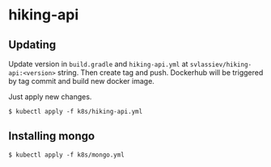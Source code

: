 # hiking-api

## Updating
Update version in `build.gradle` and `hiking-api.yml` at `svlassiev/hiking-api:<version>` string. Then create tag and push. Dockerhub will be triggered by tag commit and build new docker image.

Just apply new changes.
```shell script
$ kubectl apply -f k8s/hiking-api.yml
```

## Installing mongo
```shell script
$ kubectl apply -f k8s/mongo.yml
```
